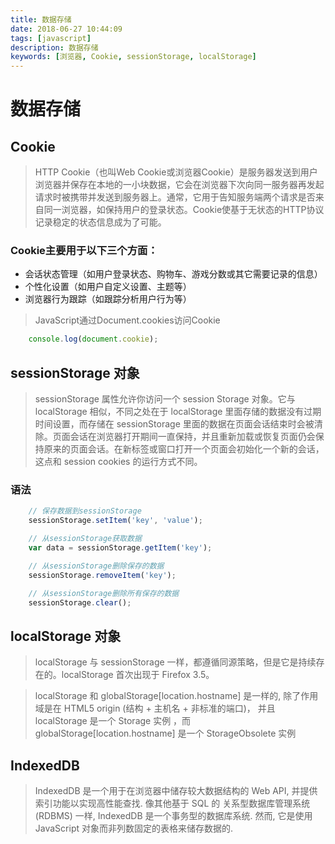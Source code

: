 ```yaml
---
title: 数据存储
date: 2018-06-27 10:44:09
tags: [javascript]
description: 数据存储
keywords: [浏览器, Cookie, sessionStorage, localStorage]
---
```


# 数据存储

## Cookie

> HTTP Cookie（也叫Web Cookie或浏览器Cookie）是服务器发送到用户浏览器并保存在本地的一小块数据，它会在浏览器下次向同一服务器再发起请求时被携带并发送到服务器上。通常，它用于告知服务端两个请求是否来自同一浏览器，如保持用户的登录状态。Cookie使基于无状态的HTTP协议记录稳定的状态信息成为了可能。

### Cookie主要用于以下三个方面：
* 会话状态管理（如用户登录状态、购物车、游戏分数或其它需要记录的信息）
* 个性化设置（如用户自定义设置、主题等）
* 浏览器行为跟踪（如跟踪分析用户行为等）

> JavaScript通过Document.cookies访问Cookie

```js 
    console.log(document.cookie); 
```

## sessionStorage 对象
> sessionStorage 属性允许你访问一个 session Storage 对象。它与 localStorage 相似，不同之处在于 localStorage 里面存储的数据没有过期时间设置，而存储在 sessionStorage 里面的数据在页面会话结束时会被清除。页面会话在浏览器打开期间一直保持，并且重新加载或恢复页面仍会保持原来的页面会话。在新标签或窗口打开一个页面会初始化一个新的会话，这点和 session cookies 的运行方式不同。

### 语法

```js
    // 保存数据到sessionStorage
    sessionStorage.setItem('key', 'value');

    // 从sessionStorage获取数据
    var data = sessionStorage.getItem('key');

    // 从sessionStorage删除保存的数据
    sessionStorage.removeItem('key');

    // 从sessionStorage删除所有保存的数据
    sessionStorage.clear();
```

## localStorage 对象
> localStorage 与 sessionStorage 一样，都遵循同源策略，但是它是持续存在的。localStorage 首次出现于 Firefox 3.5。

> localStorage 和 globalStorage[location.hostname] 是一样的, 除了作用域是在 HTML5 origin (结构 + 主机名 + 非标准的端口)， 并且 localStorage 是一个 Storage 实例 ，而globalStorage[location.hostname] 是一个 StorageObsolete 实例


## IndexedDB

> IndexedDB 是一个用于在浏览器中储存较大数据结构的 Web API, 并提供索引功能以实现高性能查找. 像其他基于 SQL 的 关系型数据库管理系统 (RDBMS) 一样, IndexedDB 是一个事务型的数据库系统. 然而, 它是使用 JavaScript 对象而非列数固定的表格来储存数据的.